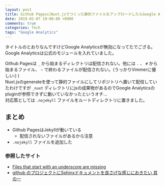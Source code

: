 ```yaml
---
layout: post
title: Github PagesにNuxt.jsでつくった静的ファイルをアップロードしたらGoogle Analyticsが無効になっていた
date: 2019-02-07 19:00:00 +0900
comments: true
categories: Tech
tags: "Google Analytics"
---
```


<!-- write here ↓ -->
タイトルのとおりなんですけどGoogle Analyticsが無効になってたでござる。Google Analyticsは公式のモジュールを入れていました。  

Github Pagesは `_` から始まるディレクトリは配信されない。他には `.`  、 `#` から始まるファイル、 `~` で終わるファイルが配信されない。(うっかりVimmerに優しい:) )  
Nuxt.jsのgenerateを使って静的ファイルにしてリポジトリへ置いて配信していたわけですが `_nuxt` ディレクトリにjsの成果物があるのでGoogle Analyticsのpluginが参照できずに動いていなかったというオチ...  
対応策としては `.nojekyll` ファイルをルートディレクトリに置きました。  

## まとめ

- Github PagesはJekyllが動いている
    - 配信されないファイルがあるから注意
- `.nojekyll` ファイルを追加した

### 参照したサイト

- [Files that start with an underscore are missing](https://help.github.com/articles/files-that-start-with-an-underscore-are-missing/)
- [github のプロジェクトにSphinxドキュメントを良さげな感じにおきたい 其の一](http://tell-k.hatenablog.com/entry/2012/01/18/224126)

<!-- write here ↑ -->
